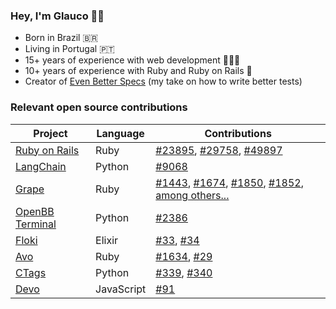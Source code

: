 ### Hey, I'm Glauco 👋🏻


- Born in Brazil 🇧🇷
- Living in Portugal 🇵🇹
- 15+ years of experience with web development 👨🏻‍💻
- 10+ years of experience with Ruby and Ruby on Rails 🚂
- Creator of [Even Better Specs](https://evenbetterspecs.github.io) (my take on how to write better tests)

### Relevant open source contributions

| Project       | Language      | Contributions   |
| ------------- | ------------- | -------------   |
| [Ruby on Rails](https://github.com/rails/rails) | Ruby  | [#23895](https://github.com/rails/rails/pull/23895), [#29758](https://github.com/rails/rails/pull/29758), [#49897](https://github.com/rails/rails/pull/49897) |
| [LangChain](https://github.com/langchain-ai/langchain)  | Python  | [#9068](https://github.com/langchain-ai/langchain/pull/9068)
| [Grape](https://github.com/ruby-grape/grape) | Ruby  | [#1443](https://github.com/ruby-grape/grape/pull/1443), [#1674](https://github.com/ruby-grape/grape/pull/1674), [#1850](https://github.com/ruby-grape/grape/pull/1850), [#1852](https://github.com/ruby-grape/grape/pull/1852), [among others...](https://github.com/ruby-grape/grape/pulls?q=is%3Apr+author%3Aglaucocustodio+is%3Aclosed) |
| [OpenBB Terminal](https://github.com/OpenBB-finance/OpenBBTerminal)  | Python  | [#2386](https://github.com/OpenBB-finance/OpenBBTerminal/pull/2386) |
| [Floki](https://github.com/philss/floki)  | Elixir  | [#33](https://github.com/philss/floki/pull/33), [#34](https://github.com/philss/floki/pull/34) |
| [Avo](https://github.com/avo-hq/avo/)  | Ruby  | [#1634](https://github.com/avo-hq/avo/pull/1634), [#29](https://github.com/avo-hq/avodocs/pull/29) |
| [CTags](https://github.com/SublimeText/CTags)  | Python  | [#339](https://github.com/SublimeText/CTags/pull/339), [#340](https://github.com/SublimeText/CTags/pull/340) |
| [Devo](https://github.com/karakanb/devo/)  | JavaScript  | [#91](https://github.com/karakanb/devo/pull/91) |
<!--
**glaucocustodio/glaucocustodio** is a ✨ _special_ ✨ repository because its `README.md` (this file) appears on your GitHub profile.

Here are some ideas to get you started:

- 🔭 I’m currently working on ...
- 🌱 I’m currently learning ...
- 👯 I’m looking to collaborate on ...
- 🤔 I’m looking for help with ...
- 💬 Ask me about ...
- 📫 How to reach me: ...
- 😄 Pronouns: ...
- ⚡ Fun fact: ...
-->
